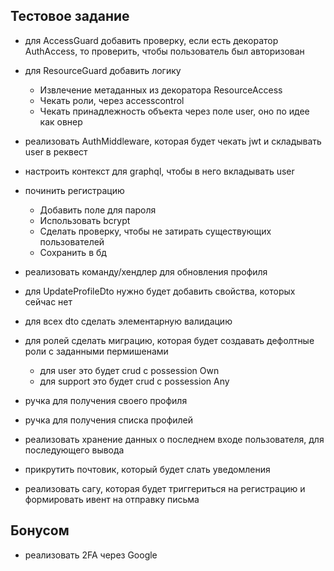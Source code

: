 ## Тестовое задание

- для AccessGuard добавить проверку, если есть декоратор AuthAccess, то проверить, чтобы пользователь был авторизован
- для ResourceGuard добавить логику
  - Извлечение метаданных из декоратора ResourceAccess
  - Чекать роли, через accesscontrol
  - Чекать принадлежность объекта через поле user, оно по идее как овнер
- реализовать AuthMiddleware, которая будет чекать jwt и складывать user в реквест
- настроить контекст для graphql, чтобы в него вкладывать user
- починить регистрацию
  - Добавить поле для пароля
  - Использовать bcrypt
  - Сделать проверку, чтобы не затирать существующих пользователей
  - Сохранить в бд
- реализовать команду/хендлер для обновления профиля

- для UpdateProfileDto нужно будет добавить свойства, которых сейчас нет
- для всех dto сделать элементарную валидацию
- для ролей сделать миграцию, которая будет создавать дефолтные роли с заданными пермишенами
  - для user это будет crud с possession Own
  - для support это будет crud с possession Any
- ручка для получения своего профиля
- ручка для получения списка профилей
- реализовать хранение данных о последнем входе пользователя, для последующего вывода
- прикрутить почтовик, который будет слать уведомления
- реализовать сагу, которая будет триггериться на регистрацию и формировать ивент на отправку письма

## Бонусом

- реализовать 2FA через Google

